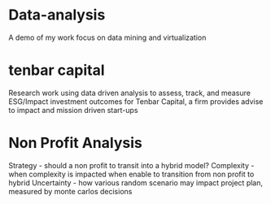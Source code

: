 # Data-analysis
A demo of my work focus on data mining and virtualization

# tenbar capital
Research work using data driven analysis to assess, track, and measure ESG/Impact investment outcomes for Tenbar Capital, a firm provides advise to impact and mission driven start-ups

# Non Profit Analysis
Strategy -  should a non profit to transit into a hybrid model? 
Complexity - when complexity is impacted when enable to transition from non profit to hybrid
Uncertainty - how various random scenario may impact project plan, measured by monte carlos decisions

